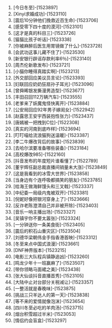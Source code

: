 
1. [今日冬至]-[1523897]
1. [Xinyi求婚成功]-[1523110]
1. [震后10分钟他们挽救近百生命]-[1523706]
1. [感受零下四十度的漠河]-[1523101]
1. [这才是真的科目三]-[1523726]
1. [猫猫比孩子听话]-[1523338]
1. [你被麻醉后医生用胃镜做了什么]-[1523728]
1. [会武功这事儿藏不住了]-[1523530]
1. [新安银行辟谣存款利率6％]-[1523140]
1. [周杰伦新歌发布]-[1523721]
1. [小猫你睡得真踏实啊]-[1523213]
1. [外交部回应美议员言论]-[1523393]
1. [妇联回应奶奶狂扇孙子耳光]-[1523096]
1. [曾舜晞银发撕漫男造型]-[1523677]
1. [丰田召回112万辆汽车]-[1523555]
1. [老爹来了妖魔鬼怪快离开]-[1523884]
1. [公安局回应92年男子嫁闺女]-[1522942]
1. [赵露思王安宇西装抱性张力]-[1523437]
1. [唐嫣被一把拽到C位]-[1522308]
1. [真实的河南到底咋样]-[1523694]
1. [叮叮喵给流浪猫狗送温暖]-[1523387]
1. [李二牛爆改背后的故事]-[1523839]
1. [去哈尔滨要准备哪些装备]-[1523184]
1. [高校爆改985]-[1522160]
1. [抖音发布的年度短片谁看懂了]-[1522789]
1. [董宇辉任副总裁直播间销量未大涨]-[1523849]
1. [这是我看到的冰雪大世界]-[1523858]
1. [当身边有个连呼吸都搞笑的朋友]-[1523785]
1. [给海王做海鲜馒头和三叉戟]-[1523337]
1. [中纪委一局级内鬼被双开]-[1523381]
1. [倪妮好像把银河穿身上了]-[1523666]
1. [反诈老陈澄清自己并非被开除]-[1523403]
1. [音乐一响主播出场]-[1523327]
1. [吴镇宇你不要太嚣张]-[1523324]
1. [一分钟送你一条美食街]-[1523405]
1. [震后的积石山重灾区]-[1523504]
1. [刘德华梁朝伟金手指香港首映]-[1523312]
1. [冬至来点中国式浪漫]-[1523661]
1. [DNF神界版本]-[1523215]
1. [电影三大队程兵镇静追凶]-[1523260]
1. [鸣龙少年十一班赢麻了]-[1523507]
1. [带你领略马面裙之美]-[1523438]
1. [张大仙谈抖音直播首秀]-[1523105]
1. [大陆中止对台部分关税减让]-[1523357]
1. [一整活就是春晚味]-[1523875]
1. [挑战三只羊达人的第一天]-[1523838]
1. [等不来的爱情就像泡沫]-[1523654]
1. [四川冬至必吃的羊肉汤]-[1523715]
1. [烟台积雪超过半米]-[1523053]
1. [情侣约会盲盒]-[1523297]